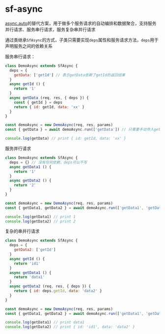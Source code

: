 # sf-async

[async.auto](https://github.com/caolan/async)的替代方案，用于做多个服务请求的自动编排和数据聚合，支持服务并行请求、服务串行请求，服务复杂串并行请求

通过类继承`SfAsync`的方式，子类只需要实现`deps`属性和服务请求方法，`deps`用于声明服务之间的依赖关系

服务串行请求：
```js
class DemoAsync extends SfAsync {
  deps = {
    getData: ['getId'] // 表示getData依赖了getId的返回结果
  }
  async getId () {
    return '1'
  }
  async getData (req, res, { deps }) {
    const { getId } = deps
    return { id: getId, data: 'xx' }
  }
}

const demoAsync = new DemoAsync(req, res, params)
const { getData } = await demoAsync.run(['getData']) // 只需要手动传入getData，会根据deps自动调用getId

console.log(getData) // print { id: getId, data: 'xx' }
```

服务并行请求
```js
class DemoAsync extends SfAsync {
  deps = {} // 没有任何依赖，deps可以不写
  async getData1 () {
    return '1'
  }
  async getData2 () {
    return '2'
  }
}

const demoAsync = new DemoAsync(req, res, params)
const { getData1, getData2 } = await demoAsync.run(['getData1', 'getData2']) // 默认就会去并发请求getData1、getData2

console.log(getData1) // print 1
console.log(getData2) // print 2
```

复杂的串并行请求
```js
class DemoAsync extends SfAsync {
  deps = {
    getData2: ['getId']
  }
  async getId () {
    return 'id1'
  }
  async getData1 () {
    return 'data1'
  }
  async getData2 (req, res, { deps }) {
    return { id: deps.getId, data: 'data2' }
  }
}

const demoAsync = new DemoAsync(req, res, params)
const { getData1, getData2 } = await demoAsync.run(['getData1', 'getData2'])

console.log(getData1) // print data1
console.log(getData2) // print { id: 'id1', data: 'data2' }
```

